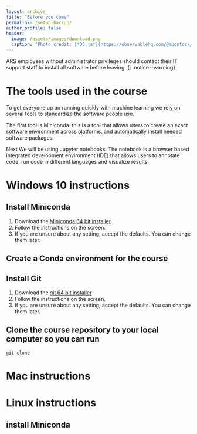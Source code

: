 ```yaml
---
layout: archive
title: "Before you come"
permalink: /setup-backup/
author_profile: false
header:
  image: /assets/images/download.png
  caption: "Photo credit: [*D3.js*](https://observablehq.com/@mbostock/hover-voronoi)"
---
```


ARS employees without administrator privileges should contact their IT support
staff to install all software before leaving.
{: .notice--warning}

# The tools used in the course

To get everyone up an running quickly with machine learning we rely on
several tools to standardize the software people use.

The first tool is Miniconda. this is a tool that allows users to create an
exact software environment across platforms. and automatically install needed
software packages.

Next We will be using Jupyter notebooks. The notebook is a browser based
integrated development environment (IDE) that allows users to annotate code, run
code in different languages and visualize results.


# Windows 10 instructions

## Install Miniconda

1. Download the [Miniconda 64 bit installer](https://repo.anaconda.com/miniconda/Miniconda3-latest-Windows-x86_64.exe)
2. Follow the instructions on the screen.
3. If you are unsure about any setting, accept the defaults. You can change them later.

## Create a Conda environment for the course

## Install Git

1. Download the [git 64 bit installer](https://github.com/git-for-windows/git/releases/download/v2.22.0.windows.1/Git-2.22.0-64-bit.exee)
2. Follow the instructions on the screen.
3. If you are unsure about any setting, accept the defaults. You can change them later.


## Clone the course repository to your local computer so you can run

`git clone `
# Mac instructions

# Linux instructions

## install Miniconda
